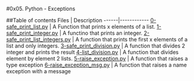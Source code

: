 #0x05. Python - Exceptions

##Table of contents
Files | Description
------|------------
[0-safe_print_list.py](./0-safe_print_list.py) | A Function that prints x elements of a list.
[1-safe_print_integer.py](./1-safe_print_integer.py) | A functino that prints an integer.
[2-safe_print_list_integers.py](./2-safe_print_integers.py) | A function that prints the first x elements of a list and only integers.
[3-safe_print_division.py](./3-safe_print_division.py) | A function that divides 2 integer and prints the result
[4-list_division.py](./4-list_division.py) | A function that divides element by element 2 lists.
[5-raise_exception.py](./5-raise_exception.py) | A function that raises a type exception
[6-raise_exception_msg.py](./6-raise_exception_msg.py) | A function that raises a name exception with a message
